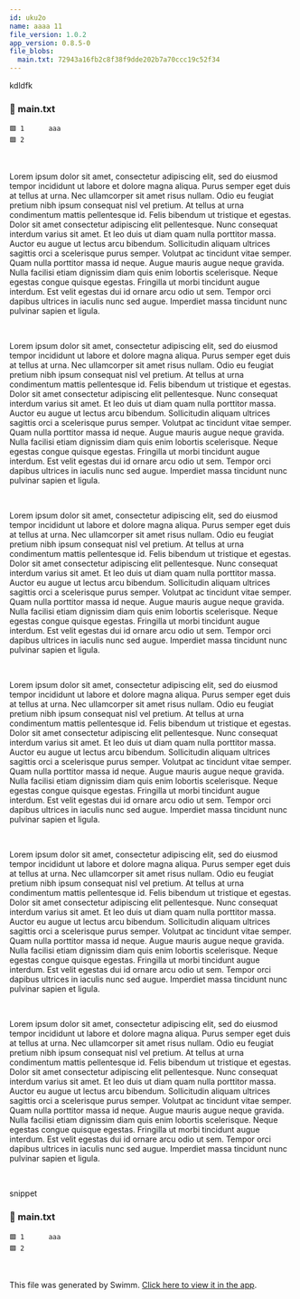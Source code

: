 ```yaml
---
id: uku2o
name: aaaa 11
file_version: 1.0.2
app_version: 0.8.5-0
file_blobs:
  main.txt: 72943a16fb2c8f38f9dde202b7a70ccc19c52f34
---
```


kdldfk
<!-- NOTE-swimm-snippet: the lines below link your snippet to Swimm -->
### 📄 main.txt
```text
🟩 1      aaa
🟩 2      
```

<br/>

Lorem ipsum dolor sit amet, consectetur adipiscing elit, sed do eiusmod tempor incididunt ut labore et dolore magna aliqua. Purus semper eget duis at tellus at urna. Nec ullamcorper sit amet risus nullam. Odio eu feugiat pretium nibh ipsum consequat nisl vel pretium. At tellus at urna condimentum mattis pellentesque id. Felis bibendum ut tristique et egestas. Dolor sit amet consectetur adipiscing elit pellentesque. Nunc consequat interdum varius sit amet. Et leo duis ut diam quam nulla porttitor massa. Auctor eu augue ut lectus arcu bibendum. Sollicitudin aliquam ultrices sagittis orci a scelerisque purus semper. Volutpat ac tincidunt vitae semper. Quam nulla porttitor massa id neque. Augue mauris augue neque gravida. Nulla facilisi etiam dignissim diam quis enim lobortis scelerisque. Neque egestas congue quisque egestas. Fringilla ut morbi tincidunt augue interdum. Est velit egestas dui id ornare arcu odio ut sem. Tempor orci dapibus ultrices in iaculis nunc sed augue. Imperdiet massa tincidunt nunc pulvinar sapien et ligula.

<br/>

Lorem ipsum dolor sit amet, consectetur adipiscing elit, sed do eiusmod tempor incididunt ut labore et dolore magna aliqua. Purus semper eget duis at tellus at urna. Nec ullamcorper sit amet risus nullam. Odio eu feugiat pretium nibh ipsum consequat nisl vel pretium. At tellus at urna condimentum mattis pellentesque id. Felis bibendum ut tristique et egestas. Dolor sit amet consectetur adipiscing elit pellentesque. Nunc consequat interdum varius sit amet. Et leo duis ut diam quam nulla porttitor massa. Auctor eu augue ut lectus arcu bibendum. Sollicitudin aliquam ultrices sagittis orci a scelerisque purus semper. Volutpat ac tincidunt vitae semper. Quam nulla porttitor massa id neque. Augue mauris augue neque gravida. Nulla facilisi etiam dignissim diam quis enim lobortis scelerisque. Neque egestas congue quisque egestas. Fringilla ut morbi tincidunt augue interdum. Est velit egestas dui id ornare arcu odio ut sem. Tempor orci dapibus ultrices in iaculis nunc sed augue. Imperdiet massa tincidunt nunc pulvinar sapien et ligula.

<br/>

Lorem ipsum dolor sit amet, consectetur adipiscing elit, sed do eiusmod tempor incididunt ut labore et dolore magna aliqua. Purus semper eget duis at tellus at urna. Nec ullamcorper sit amet risus nullam. Odio eu feugiat pretium nibh ipsum consequat nisl vel pretium. At tellus at urna condimentum mattis pellentesque id. Felis bibendum ut tristique et egestas. Dolor sit amet consectetur adipiscing elit pellentesque. Nunc consequat interdum varius sit amet. Et leo duis ut diam quam nulla porttitor massa. Auctor eu augue ut lectus arcu bibendum. Sollicitudin aliquam ultrices sagittis orci a scelerisque purus semper. Volutpat ac tincidunt vitae semper. Quam nulla porttitor massa id neque. Augue mauris augue neque gravida. Nulla facilisi etiam dignissim diam quis enim lobortis scelerisque. Neque egestas congue quisque egestas. Fringilla ut morbi tincidunt augue interdum. Est velit egestas dui id ornare arcu odio ut sem. Tempor orci dapibus ultrices in iaculis nunc sed augue. Imperdiet massa tincidunt nunc pulvinar sapien et ligula.

<br/>

Lorem ipsum dolor sit amet, consectetur adipiscing elit, sed do eiusmod tempor incididunt ut labore et dolore magna aliqua. Purus semper eget duis at tellus at urna. Nec ullamcorper sit amet risus nullam. Odio eu feugiat pretium nibh ipsum consequat nisl vel pretium. At tellus at urna condimentum mattis pellentesque id. Felis bibendum ut tristique et egestas. Dolor sit amet consectetur adipiscing elit pellentesque. Nunc consequat interdum varius sit amet. Et leo duis ut diam quam nulla porttitor massa. Auctor eu augue ut lectus arcu bibendum. Sollicitudin aliquam ultrices sagittis orci a scelerisque purus semper. Volutpat ac tincidunt vitae semper. Quam nulla porttitor massa id neque. Augue mauris augue neque gravida. Nulla facilisi etiam dignissim diam quis enim lobortis scelerisque. Neque egestas congue quisque egestas. Fringilla ut morbi tincidunt augue interdum. Est velit egestas dui id ornare arcu odio ut sem. Tempor orci dapibus ultrices in iaculis nunc sed augue. Imperdiet massa tincidunt nunc pulvinar sapien et ligula.

<br/>

Lorem ipsum dolor sit amet, consectetur adipiscing elit, sed do eiusmod tempor incididunt ut labore et dolore magna aliqua. Purus semper eget duis at tellus at urna. Nec ullamcorper sit amet risus nullam. Odio eu feugiat pretium nibh ipsum consequat nisl vel pretium. At tellus at urna condimentum mattis pellentesque id. Felis bibendum ut tristique et egestas. Dolor sit amet consectetur adipiscing elit pellentesque. Nunc consequat interdum varius sit amet. Et leo duis ut diam quam nulla porttitor massa. Auctor eu augue ut lectus arcu bibendum. Sollicitudin aliquam ultrices sagittis orci a scelerisque purus semper. Volutpat ac tincidunt vitae semper. Quam nulla porttitor massa id neque. Augue mauris augue neque gravida. Nulla facilisi etiam dignissim diam quis enim lobortis scelerisque. Neque egestas congue quisque egestas. Fringilla ut morbi tincidunt augue interdum. Est velit egestas dui id ornare arcu odio ut sem. Tempor orci dapibus ultrices in iaculis nunc sed augue. Imperdiet massa tincidunt nunc pulvinar sapien et ligula.

<br/>

Lorem ipsum dolor sit amet, consectetur adipiscing elit, sed do eiusmod tempor incididunt ut labore et dolore magna aliqua. Purus semper eget duis at tellus at urna. Nec ullamcorper sit amet risus nullam. Odio eu feugiat pretium nibh ipsum consequat nisl vel pretium. At tellus at urna condimentum mattis pellentesque id. Felis bibendum ut tristique et egestas. Dolor sit amet consectetur adipiscing elit pellentesque. Nunc consequat interdum varius sit amet. Et leo duis ut diam quam nulla porttitor massa. Auctor eu augue ut lectus arcu bibendum. Sollicitudin aliquam ultrices sagittis orci a scelerisque purus semper. Volutpat ac tincidunt vitae semper. Quam nulla porttitor massa id neque. Augue mauris augue neque gravida. Nulla facilisi etiam dignissim diam quis enim lobortis scelerisque. Neque egestas congue quisque egestas. Fringilla ut morbi tincidunt augue interdum. Est velit egestas dui id ornare arcu odio ut sem. Tempor orci dapibus ultrices in iaculis nunc sed augue. Imperdiet massa tincidunt nunc pulvinar sapien et ligula.

<br/>

snippet
<!-- NOTE-swimm-snippet: the lines below link your snippet to Swimm -->
### 📄 main.txt
```text
🟩 1      aaa
🟩 2      
```

<br/>

This file was generated by Swimm. [Click here to view it in the app](http://localhost:5000/repos/Z2l0aHViJTNBJTNBdDElM0ElM0FlcmFuLXN3aW1t/docs/uku2o).